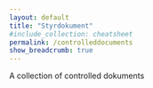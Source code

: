 ```yaml
---
layout: default
title: "Styrdokument"
#include_collection: cheatsheet
permalink: /controlleddocuments
show_breadcrumb: true
---
```


A collection of controlled dokuments